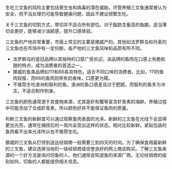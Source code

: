 生吃三文鱼的风险主要包括寄生虫和病毒的潜在威胁。尽管养殖三文鱼通常被认为安全，但不当处理仍可能导致健康问题，因此不建议频繁生吃。

关于三文鱼的切割方式，厚切并不适合所有部位。对于脂肪含量高的鱼腩，适当薄切会更好，能够减少油腻感，提升口感体验。

三文鱼的产地非常重要，市面上常见的主要是挪威产的。其他如法罗群岛和丹麦的三文鱼也在市场中有一定份额，各产地的三文鱼风味和品质有所不同。
- 法罗群岛的皇冠品牌以其独特的口感广受欢迎。该品牌的鱼肉在口感上有脆和甜的特点，成为消费者的首选之一。
- 挪威的鱼类品牌如111和66各具特色，适合不同口味的消费者。比如，111的鱼肉较瘦，而66的鱼肉则带有奶香味，口感更为糯。
- 不推荐生吃澳洲和智利的鱼。澳洲的鱼口感差且过于肥腻，而智利的鱼多为冷冻，不适合制作刺身。


三文鱼的颜色通常源于其食物来源，尤其是虾和蟹等富含虾青素的海鲜。养殖过程中可能添加了合成虾青素，所以颜色好并不能保证鱼肉的质量。

判断三文鱼的新鲜度可以通过观察鱼肉表面的光泽。新鲜的三文鱼在光线下会显得更加光亮，通常在捕捞后的一周内呈现出这样的状态。相对比较新鲜。紧贴包装的鱼肉看不出来光泽所以也不推荐生吃。

挪威的三文鱼从打捞到送达经销商一般需要三到四天的时间。为了确保食用最新鲜的三文鱼，建议选择当地的一级经销商或信誉良好的网上商店购买。了解三文鱼来源的一个好方法是询问切鱼的人，他们通常会知道鱼的来源厂商。无论经销商的级别如何，切鱼的人都能提供相关信息。